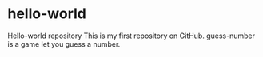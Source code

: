 # hello-world
Hello-world repository
This is my first repository on GitHub.
guess-number is a game let you guess a number.